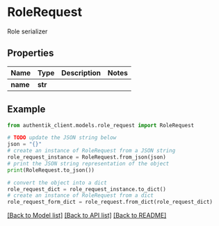 # RoleRequest

Role serializer

## Properties

Name | Type | Description | Notes
------------ | ------------- | ------------- | -------------
**name** | **str** |  | 

## Example

```python
from authentik_client.models.role_request import RoleRequest

# TODO update the JSON string below
json = "{}"
# create an instance of RoleRequest from a JSON string
role_request_instance = RoleRequest.from_json(json)
# print the JSON string representation of the object
print(RoleRequest.to_json())

# convert the object into a dict
role_request_dict = role_request_instance.to_dict()
# create an instance of RoleRequest from a dict
role_request_form_dict = role_request.from_dict(role_request_dict)
```
[[Back to Model list]](../README.md#documentation-for-models) [[Back to API list]](../README.md#documentation-for-api-endpoints) [[Back to README]](../README.md)


